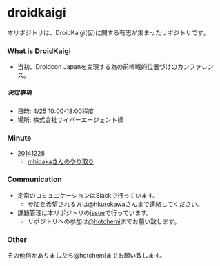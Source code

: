 droidkaigi
==========

本リポジトリは、DroidKaigi(仮)に関する有志が集まったリポジトリです。

### What is DroidKaigi

- 当初、Droidcon Japanを実現する為の前哨戦的位置づけのカンファレンス。

##### 決定事項

- 日時: 4/25 10:00-18:00程度
- 場所: 株式会社サイバーエージェント様

### Minute

- [20141228](https://docs.google.com/document/d/1tFTZc0O6Fpw5RqPGz9TBjyHq8cpIKHHMWo20oQYPpsA/edit)
  - [mhidakaさんのやり取り](https://docs.google.com/document/d/1MVHJsQxCf0KOD9I1Z38QUfmbH1x0MYYzm7oyIszKums/edit)

### Communication

- 定常のコミュニケーションはSlackで行っています。
  - 参加を希望される方は[@hkurokawa](https://github.com/hkurokawa)さんまで連絡してください。
- 課題管理は本リポジトリの[issue](https://github.com/hotchemi/droidkaigi/issues)で行っています。
  - リポジトリへの参加は[@hotchemi](https://github.com/hotchemi)までお願い致します。

### Other

その他何かありましたら@hotchemiまでお願い致します。
